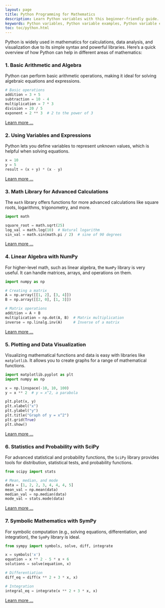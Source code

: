 ```yaml
---
layout: page
title: Python Programming for Mathematics
description: Learn Python variables with this beginner-friendly guide. Understand variable naming rules, assignments, and operations with examples and exercises. Perfect for students and professionals starting their Python journey.  
keywords: Python variables, Python variable examples, Python variable exercises, Python variable naming rules, Python variable assignment, Python beginner tutorials, Python programming basics, learn Python variables, Python coding exercises
toc: toc/python.html
---
```


Python is widely used in mathematics for calculations, data analysis, and visualization due to its simple syntax and powerful libraries. Here’s a quick overview of how Python can help in different areas of mathematics:

### 1. **Basic Arithmetic and Algebra**

Python can perform basic arithmetic operations, making it ideal for solving algebraic equations and expressions. 

   ```python
   # Basic operations
   addition = 3 + 5
   subtraction = 10 - 4
   multiplication = 7 * 3
   division = 20 / 5
   exponent = 2 ** 3  # 2 to the power of 3
   ```

[Learn more ...](mathematics/arithmetic-algebra.md)

### 2. **Using Variables and Expressions**

Python lets you define variables to represent unknown values, which is helpful when solving equations.

   ```python
   x = 10
   y = 5
   result = (x + y) * (x - y)
   ```
[Learn more ...](mathematics/variables-expressions.md)

<script async src="https://pagead2.googlesyndication.com/pagead/js/adsbygoogle.js?client=ca-pub-1602443888929206"
     crossorigin="anonymous"></script>
<ins class="adsbygoogle"
     style="display:block; text-align:center;"
     data-ad-layout="in-article"
     data-ad-format="fluid"
     data-ad-client="ca-pub-1602443888929206"
     data-ad-slot="6296238623"></ins>
<script>
     (adsbygoogle = window.adsbygoogle || []).push({});
</script>


### 3. **Math Library for Advanced Calculations**

The `math` library offers functions for more advanced calculations like square roots, logarithms, trigonometry, and more.

   ```python
   import math

   square_root = math.sqrt(25)
   log_val = math.log(10)  # Natural logarithm
   sin_val = math.sin(math.pi / 2)  # sine of 90 degrees
   ```

[Learn more ...](modules/math.md)

### 4. **Linear Algebra with NumPy**
   For higher-level math, such as linear algebra, the `NumPy` library is very useful. It can handle matrices, arrays, and operations on them.

   ```python
   import numpy as np

   # Creating a matrix
   A = np.array([[1, 2], [3, 4]])
   B = np.array([[2, 0], [1, 3]])

   # Matrix operations
   addition = A + B
   multiplication = np.dot(A, B)  # Matrix multiplication
   inverse = np.linalg.inv(A)     # Inverse of a matrix
   ```

[Learn more ...](modules/numpy.md)

### 5. **Plotting and Data Visualization**

   Visualizing mathematical functions and data is easy with libraries like `matplotlib`. It allows you to create graphs for a range of mathematical functions.

   ```python
   import matplotlib.pyplot as plt
   import numpy as np

   x = np.linspace(-10, 10, 100)
   y = x ** 2  # y = x^2, a parabola

   plt.plot(x, y)
   plt.xlabel("x")
   plt.ylabel("y")
   plt.title("Graph of y = x^2")
   plt.grid(True)
   plt.show()
   ```
[Learn more ...](data-visualization.md)

<script async src="https://pagead2.googlesyndication.com/pagead/js/adsbygoogle.js?client=ca-pub-1602443888929206"
     crossorigin="anonymous"></script>
<ins class="adsbygoogle"
     style="display:block; text-align:center;"
     data-ad-layout="in-article"
     data-ad-format="fluid"
     data-ad-client="ca-pub-1602443888929206"
     data-ad-slot="6296238623"></ins>
<script>
     (adsbygoogle = window.adsbygoogle || []).push({});
</script>

### 6. **Statistics and Probability with SciPy**

For advanced statistical and probability functions, the `SciPy` library provides tools for distribution, statistical tests, and probability functions.

   ```python
   from scipy import stats

   # Mean, median, and mode
   data = [1, 2, 2, 3, 4, 4, 4, 5]
   mean_val = np.mean(data)
   median_val = np.median(data)
   mode_val = stats.mode(data)
   ```
[Learn more ...](modules/scipy.md)

### 7. **Symbolic Mathematics with SymPy**
   For symbolic computation (e.g., solving equations, differentiation, and integration), the `SymPy` library is ideal.

   ```python
   from sympy import symbols, solve, diff, integrate

   x = symbols('x')
   equation = x ** 2 - 5 * x + 6
   solutions = solve(equation, x)

   # Differentiation
   diff_eq = diff(x ** 2 + 3 * x, x)

   # Integration
   integral_eq = integrate(x ** 2 + 3 * x, x)
   ```

[Learn more ...](modules/sympy.md)

<script async src="https://pagead2.googlesyndication.com/pagead/js/adsbygoogle.js?client=ca-pub-1602443888929206"
     crossorigin="anonymous"></script>
<!-- display square -->
<ins class="adsbygoogle"
     style="display:block"
     data-ad-client="ca-pub-1602443888929206"
     data-ad-slot="9845543342"
     data-ad-format="auto"
     data-full-width-responsive="true"></ins>
<script>
     (adsbygoogle = window.adsbygoogle || []).push({});
</script>